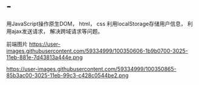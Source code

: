 # -
用JavaScript操作原生DOM， html， css
利用localStorage存储用户信息，
利用ajax发送请求，
解决跨域请求等问题。

前端图片
https://user-images.githubusercontent.com/59334999/100350606-1b9b0700-3025-11eb-881e-7d43813a444e.png


https://user-images.githubusercontent.com/59334999/100350865-85b3ac00-3025-11eb-99c3-c428c0544be2.png
